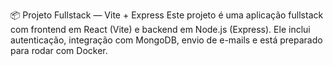 📦 Projeto Fullstack — Vite + Express
Este projeto é uma aplicação fullstack com frontend em React (Vite) e backend em Node.js (Express). Ele inclui autenticação, integração com MongoDB, envio de e-mails e está preparado para rodar com Docker.

